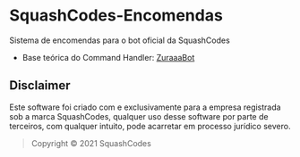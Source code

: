 # SquashCodes-Encomendas

Sistema de encomendas para o bot oficial da SquashCodes

* Base teórica do Command Handler: [ZuraaaBot](https://github.com/zuraaa-projects/ZuraaaBot/)

## Disclaimer

Este software foi criado com e exclusivamente para a empresa registrada sob a marca SquashCodes, qualquer uso desse software por parte de terceiros, com qualquer intuito, pode acarretar em processo jurídico severo.

> Copyright © 2021 SquashCodes
